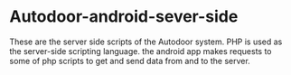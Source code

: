 # Autodoor-android-sever-side
These are the server side scripts of the Autodoor system. 
PHP is used as the server-side scripting language. the android app makes requests to some of php scripts to get and send data from and to the server.
